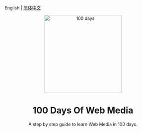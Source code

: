 
English | [简体中文](./README.md)

<p align="center">
  <img alt="100 days" src="https://user-images.githubusercontent.com/4392234/105186201-6c823400-5b6c-11eb-825d-c97a949233a2.png" width="250px">
</p>

<h1 align="center">
  100 Days Of Web Media
</h1>

<p align="center">
  A step by step guide to learn Web Media in 100 days.
</p>
